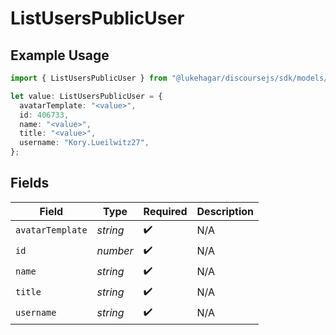 # ListUsersPublicUser

## Example Usage

```typescript
import { ListUsersPublicUser } from "@lukehagar/discoursejs/sdk/models/operations";

let value: ListUsersPublicUser = {
  avatarTemplate: "<value>",
  id: 406733,
  name: "<value>",
  title: "<value>",
  username: "Kory.Lueilwitz27",
};
```

## Fields

| Field              | Type               | Required           | Description        |
| ------------------ | ------------------ | ------------------ | ------------------ |
| `avatarTemplate`   | *string*           | :heavy_check_mark: | N/A                |
| `id`               | *number*           | :heavy_check_mark: | N/A                |
| `name`             | *string*           | :heavy_check_mark: | N/A                |
| `title`            | *string*           | :heavy_check_mark: | N/A                |
| `username`         | *string*           | :heavy_check_mark: | N/A                |